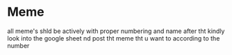 # Meme
all meme's shld be actively with proper numbering and name 
after tht kindly look into the google sheet nd post tht meme tht u want to according to the  number

